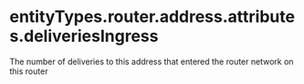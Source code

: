 # entityTypes.router.address.attributes.deliveriesIngress

The number of deliveries to this address that entered the router network on this router

